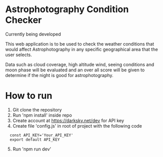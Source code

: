 # Astrophotography Condition Checker

Currently being developed

This web application is to be used to check the weather 
conditions that would affect Astrophotography in any 
specific geographical area that the user selects.

Data such as cloud coverage, high altitude wind, seeing
conditions and moon phase will be evaluated and an over all score will be 
given to determine if the night is good for astrophotography.

# How to run
1. Git clone the repository
2. Run 'npm install' inside repo
3. Create account at https://darksky.net/dev for API key
4. Create file 'config.js' in root of project with the following code
  ```
    const API_KEY='Your_API_KEY'
    export default API_KEY
  ```


5. Run 'npm run dev'
